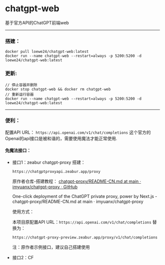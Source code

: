 # chatgpt-web

基于官方API的ChatGPT前端web

*****

### 搭建：

```
docker pull loewe24/chatgpt-web:latest
docker run --name chatgpt-web --restart=always -p 5200:5200 -d loewe24/chatgpt-web:latest
```

### 更新:

```
// 停止容器并删除
docker stop chatgpt-web && docker rm chatgpt-web
// 重新运行容器
docker run --name chatgpt-web --restart=always -p 5200:5200 -d loewe24/chatgpt-web:latest
```

*****

### 便利：

配置API URL：
`https://api.openai.com/v1/chat/completions`
这个官方的Openai的api接口是被和谐的，需要使用魔法才能正常使用.

#### 免魔法接口：

- 接口1：zeabur chatgpt-proxy 搭建：
  
  ```
  https://chatgptproxyapi.zeabur.app/proxy
  ```
  
  原作者仓库-搭建教程：
  [chatgpt-proxy/README-CN.md at main · imyuanx/chatgpt-proxy · GitHub](https://github.com/imyuanx/chatgpt-proxy/blob/main/README-CN.md ) 
  
  One-click deployment of the ChatGPT private proxy, power by Next.js - chatgpt-proxy/README-CN.md at main · imyuanx/chatgpt-proxy
  
  使用方式：
  
  本项目原配置API URL：`https://api.openai.com/v1/chat/completions` 替换为：
  
  `https://chatgpt-proxy-preview.zeabur.app/proxy/v1/chat/completions`  
  
  注：原作者示例接口，建议自己搭建使用

- 接口2：CF 
  
  
  
  
  
  
